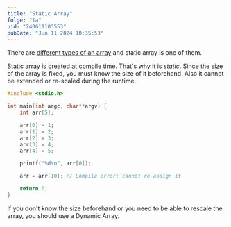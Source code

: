 ```yaml
---
title: "Static Array"
folge: "1a"
uid: "240611103553"
pubDate: "Jun 11 2024 10:35:53"
---
```


There are [different types of an array](/note/240611100301) and static array is one of them.

Static array is created at compile time. That's why it is _static_. Since the size of the array is fixed, you must know the size of it beforehand. Also it cannot be extended or re-scaled during the runtime.

```c
#include <stdio.h>

int main(int argc, char**argv) {
	int arr[5];

	arr[0] = 1;
	arr[1] = 2;
	arr[2] = 3;
	arr[3] = 4;
	arr[4] = 5;

	printf("%d\n", arr[0]);

	arr = arr[10]; // Compile error: cannot re-assign it

	return 0;
}

```

If you don't know the size beforehand or you need to be able to rescale the array, you should use a Dynamic Array.
